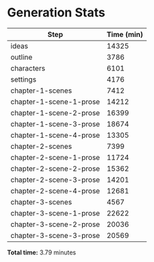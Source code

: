 # Generation Stats

| Step | Time (min)|
|------|-----------|
| ideas | 14325 |
| outline | 3786 |
| characters | 6101 |
| settings | 4176 |
| chapter-1-scenes | 7412 |
| chapter-1-scene-1-prose | 14212 |
| chapter-1-scene-2-prose | 16399 |
| chapter-1-scene-3-prose | 18674 |
| chapter-1-scene-4-prose | 13305 |
| chapter-2-scenes | 7399 |
| chapter-2-scene-1-prose | 11724 |
| chapter-2-scene-2-prose | 15362 |
| chapter-2-scene-3-prose | 14201 |
| chapter-2-scene-4-prose | 12681 |
| chapter-3-scenes | 4567 |
| chapter-3-scene-1-prose | 22622 |
| chapter-3-scene-2-prose | 20036 |
| chapter-3-scene-3-prose | 20569 |

**Total time:** 3.79 minutes
